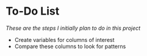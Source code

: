 # To-Do List 
*These are the steps I initially plan to do in this project*
* Create variables for columns of interest
* Compare these columns to look for patterns
